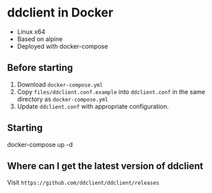 # ddclient in Docker
- Linux x64
- Based on alpine
- Deployed with docker-compose

## Before starting
1. Download `docker-compose.yml`
2. Copy `files/ddclient.conf.example` into `ddclient.conf` in the same directory as `docker-compose.yml`
3. Update `ddclient.conf` with appropriate configuration.

## Starting
docker-compose up -d

## Where can I get the latest version of ddclient
Visit `https://github.com/ddclient/ddclient/releases`
